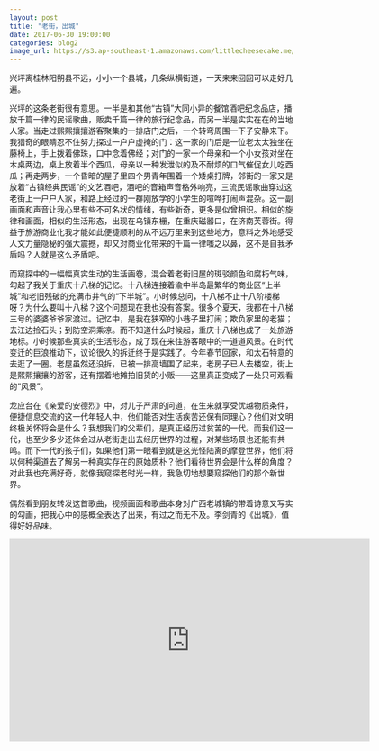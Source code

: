 ```yaml
---
layout: post
title: "老街，出城"
date: 2017-06-30 19:00:00
categories: blog2
image_url: https://s3.ap-southeast-1.amazonaws.com/littlecheesecake.me/blog-post/blog2/archive/35590596513_21ab918217_o.jpg
---
```


兴坪离桂林阳朔县不远，小小一个县城，几条纵横街道，一天来来回回可以走好几遍。

兴坪的这条老街很有意思。一半是和其他“古镇”大同小异的餐馆酒吧纪念品店，播放千篇一律的民谣歌曲，贩卖千篇一律的旅行纪念品，而另一半是实实在在的当地人家。当走过熙熙攘攘游客聚集的一排店门之后，一个转弯周围一下子安静来下。我猎奇的眼睛忍不住努力探过一户户虚掩的门：这一家的门后是一位老太太独坐在藤椅上，手上拨着佛珠，口中念着佛经；对门的一家一个母亲和一个小女孩对坐在木桌两边，桌上放着半个西瓜，母亲以一种发泄似的及不耐烦的口气催促女儿吃西瓜；再走两步，一个昏暗的屋子里四个男青年围着一个矮桌打牌，邻街的一家又是放着“古镇经典民谣”的文艺酒吧，酒吧的音箱声音格外响亮，三流民谣歌曲穿过这老街上一户户人家，和路上经过的一群刚放学的小学生的喧哗打闹声混杂。这一副画面和声音让我心里有些不可名状的情绪，有些新奇，更多是似曾相识。相似的旋律和画面，相似的生活形态，出现在乌镇东栅，在重庆磁器口，在济南芙蓉街。得益于旅游商业化我才能如此便捷顺利的从不远万里来到这些地方，意料之外地感受人文力量隐秘的强大震撼，却又对商业化带来的千篇一律嗤之以鼻，这不是自我矛盾吗？人就是这么矛盾吧。

而窥探中的一幅幅真实生动的生活画卷，混合着老街旧屋的斑驳颜色和腐朽气味，勾起了我关于重庆十八梯的记忆。十八梯连接着渝中半岛最繁华的商业区“上半城”和老旧残破的充满市井气的“下半城”。小时候总问，十八梯不止十八阶楼梯呀？为什么要叫十八梯？这个问题现在我也没有答案。很多个夏天，我都在十八梯三号的婆婆爷爷家渡过。记忆中，是我在狭窄的小巷子里打闹；欺负家里的老猫；去江边捡石头；到防空洞乘凉。而不知道什么时候起，重庆十八梯也成了一处旅游地标。小时候那些真实的生活形态，成了现在来往游客眼中的一道道风景。在时代变迁的巨浪推动下，议论很久的拆迁终于是实践了。今年春节回家，和太石特意的去逛了一圈。老屋虽然还没拆，已被一排高墙围了起来，老房子已人去楼空，街上是熙熙攘攘的游客，还有摆着地摊拍旧货的小贩——这里真正变成了一处只可观看的“风景”。

龙应台在《亲爱的安德烈》中，对儿子严肃的问道，在生来就享受优越物质条件，便捷信息交流的这一代年轻人中，他们能否对生活疾苦还保有同理心？他们对文明终极关怀将会是什么？我想我们的父辈们，是真正经历过贫苦的一代。而我们这一代，也至少多少还体会过从老街走出去经历世界的过程，对某些场景也还能有共鸣。而下一代的孩子们，如果他们第一眼看到就是这光怪陆离的摩登世界，他们将以何种渠道去了解另一种真实存在的原始质朴？他们看待世界会是什么样的角度？对此我也充满好奇，就像我窥探老时光一样，我急切地想要窥探他们的那个新世界。

偶然看到朋友转发这首歌曲，视频画面和歌曲本身对广西老城镇的带着诗意又写实的勾画，把我心中的感概全表达了出来，有过之而无不及。李剑青的《出城》，值得好好品味。

<div class="video-container">
    <iframe class="video-frame"  width="640" height="360" src="https://www.youtube.com/embed/Exps12ZtGQo?rel=0&autoplay=0&showinfo=0&controls=0" frameborder="0" allowfullscreen></iframe>
</div>
